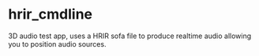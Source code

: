 # hrir_cmdline
3D audio test app, uses a HRIR sofa file to produce realtime audio allowing you to position audio sources.
